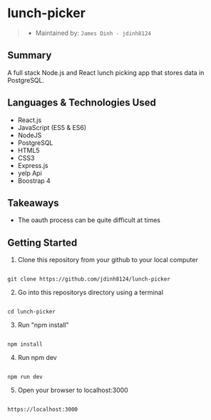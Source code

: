 # lunch-picker

> - Maintained by: `James Dinh - jdinh8124`


## Summary
A full stack Node.js and React lunch picking app that stores data in PostgreSQL.

## Languages & Technologies Used
- React.js
- JavaScript (ES5 & ES6)
- NodeJS
- PostgreSQL
- HTML5
- CSS3
- Express.js
- yelp Api
- Boostrap 4

## Takeaways
- The oauth process can be quite difficult at times

## Getting Started
1. Clone this repository from your github to your local computer
```

git clone https://github.com/jdinh8124/lunch-picker
```
2. Go into this repositorys directory using a terminal
```

cd lunch-picker

```
3. Run "npm install"
```

npm install

```
4. Run npm dev
```

npm run dev

```
5. Open your browser to localhost:3000
```

https://localhost:3000

```
